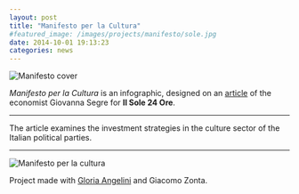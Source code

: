 ```yaml
---
layout: post
title: "Manifesto per la Cultura"
#featured_image: /images/projects/manifesto/sole.jpg
date: 2014-10-01 19:13:23
categories: news
---
```


<img src="http://transit7.cargocollective.com/1/10/325579/5418159/sole.jpg" alt="Manifesto cover">
<p><i>Manifesto per la Cultura</i> is an infographic, designed on an <a href="http://www.ilsole24ore.com/art/cultura/2013-02-11/ministero-svecchiare-115923.shtml?uuid=Abd0BJTH&refresh_ce=1" target="_blank">article</a> of the economist Giovanna Segre for <b>Il Sole 24 Ore</b>.
<hr>
<div class="highlight">
The article examines the investment strategies in the culture sector of the Italian political parties.
<hr>
<img src="http://payload155.cargocollective.com/1/10/325579/5418159/sole24ore_1_o.jpg" alt="Manifesto per la cultura">

Project made with <a href="http://cargocollective.com/gloriaangelini" target="_blank">Gloria Angelini</a> and Giacomo Zonta.
